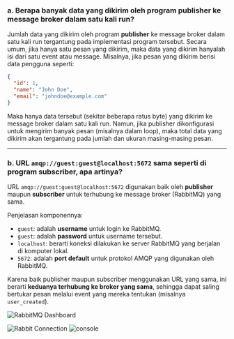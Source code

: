 

### a. Berapa banyak data yang dikirim oleh program publisher ke message broker dalam satu kali run?

Jumlah data yang dikirim oleh program **publisher** ke message broker dalam satu kali run tergantung pada implementasi program tersebut. Secara umum, jika hanya satu pesan yang dikirim, maka data yang dikirim hanyalah isi dari satu event atau message. Misalnya, jika pesan yang dikirim berisi data pengguna seperti:

```json
{
  "id": 1,
  "name": "John Doe",
  "email": "johndoe@example.com"
}
```

Maka hanya data tersebut (sekitar beberapa ratus byte) yang dikirim ke message broker dalam satu kali run. Namun, jika publisher dikonfigurasi untuk mengirim banyak pesan (misalnya dalam loop), maka total data yang dikirim akan tergantung pada jumlah dan ukuran masing-masing pesan.

---

### b. URL `amqp://guest:guest@localhost:5672` sama seperti di program subscriber, apa artinya?

URL `amqp://guest:guest@localhost:5672` digunakan baik oleh **publisher** maupun **subscriber** untuk terhubung ke message broker (RabbitMQ) yang sama.

Penjelasan komponennya:

* `guest`: adalah **username** untuk login ke RabbitMQ.
* `guest`: adalah **password** untuk username tersebut.
* `localhost`: berarti koneksi dilakukan ke server RabbitMQ yang berjalan di komputer lokal.
* `5672`: adalah **port default** untuk protokol AMQP yang digunakan oleh RabbitMQ.

Karena baik publisher maupun subscriber menggunakan URL yang sama, ini berarti **keduanya terhubung ke broker yang sama**, sehingga dapat saling bertukar pesan melalui event yang mereka tentukan (misalnya `user_created`).


![RabbitMQ Dashboard](https://media.discordapp.net/attachments/916932753897967666/1372899998366306314/image.png?ex=68287442&is=682722c2&hm=ceb705200427223b2a21e573c9db)


![Rabbit Connection](https://media.discordapp.net/attachments/916932753897967666/1372901180325498991/image.png?ex=6828755c&is=682723dc&hm=bf05ed6736b56fa53628b47440e6b1333d548aa8507b8a6b0e5c21561e46aca7&=&format=webp&quality=lossless&width=1736&height=856)
![console](https://media.discordapp.net/attachments/916932753897967666/1372901675232395354/image.png?ex=682875d2&is=68272452&hm=44ec84eef63fb7b12bbb0a16ff164b644f418ac2ff6346a431147bddcad94f6c&=&format=webp&quality=lossless)

